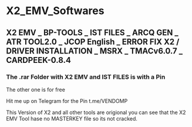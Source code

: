 # X2_EMV_Softwares
## X2 EMV _ BP-TOOLS _ IST FILES _ ARCQ GEN _ ATR TOOL2.0 _ JCOP English _ ERROR FIX X2 / DRIVER INSTALLATION _ MSRX _ TMACv6.0.7 _ CARDPEEK-0.8.4


### The .rar Folder with X2 EMV and IST FILES is with a Pin 
The other one is for free 

Hit me up on Telegram for the Pin t.me/VENDOMP


This Version of X2 and all other tools are origional you can see that the X2 EMV Tool hase no MASTERKEY file so its not cracked.

